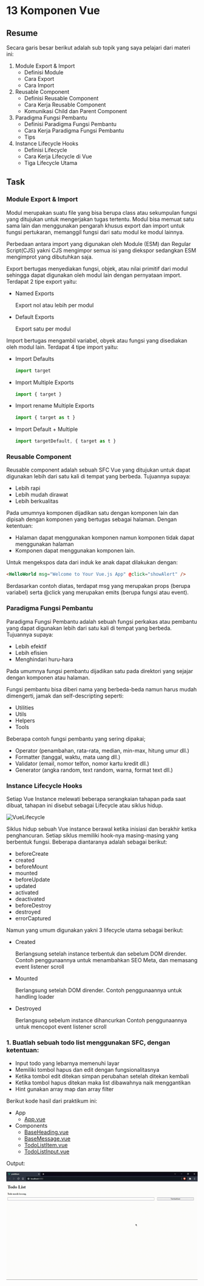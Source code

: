 # 13 Komponen Vue

## Resume

Secara garis besar berikut adalah sub topik yang saya pelajari dari materi ini:

1. Module Export & Import
   - Definisi Module
   - Cara Export
   - Cara Import
2. Reusable Component
   - Definisi Reusable Component
   - Cara Kerja Reusable Component
   - Komunikasi Child dan Parent Component
3. Paradigma Fungsi Pembantu
   - Definisi Paradigma Fungsi Pembantu
   - Cara Kerja Paradigma Fungsi Pembantu
   - Tips
4. Instance Lifecycle Hooks
   - Definisi Lifecycle
   - Cara Kerja Lifecycle di Vue
   - Tiga Lifecycle Utama

## Task

### Module Export & Import

Modul merupakan suatu file yang bisa berupa class atau sekumpulan fungsi yang ditujukan untuk mengerjakan tugas tertentu. Modul bisa memuat satu sama lain dan menggunakan pengarah khusus export dan import untuk fungsi pertukaran, memanggil fungsi dari satu modul ke modul lainnya.

Perbedaan antara import yang digunakan oleh Module (ESM) dan Regular Script(CJS) yakni CJS mengimpor semua isi yang diekspor sedangkan ESM mengimprot yang dibutuhkan saja.

Export bertugas menyediakan fungsi, objek, atau nilai primitif dari modul sehingga dapat digunakan oleh modul lain dengan pernyataan import. Terdapat 2 tipe export yaitu:

- Named Exports

  Export nol atau lebih per modul

- Default Exports

  Export satu per modul

Import bertugas mengambil variabel, obyek atau fungsi yang disediakan oleh modul lain. Terdapat 4 tipe import yaitu:

- Import Defaults

  ```javascript
  import target
  ```

- Import Multiple Exports

  ```javascript
  import { target }
  ```

- Import rename Multiple Exports

  ```javascript
  import { target as t }
  ```

- Import Default + Multiple

  ```javascript
  import targetDefault, { target as t }
  ```

### Reusable Component

Reusable component adalah sebuah SFC Vue yang ditujukan untuk dapat digunakan lebih dari satu kali di tempat yang berbeda. Tujuannya supaya:

- Lebih rapi
- Lebih mudah dirawat
- Lebih berkualitas

Pada umumnya komponen dijadikan satu dengan komponen lain dan dipisah dengan komponen yang bertugas sebagai halaman. Dengan ketentuan:

- Halaman dapat menggunakan komponen namun komponen tidak dapat menggunakan halaman
- Komponen dapat menggunakan komponen lain.

Untuk mengekspos data dari induk ke anak dapat dilakukan dengan:

```html
<HelloWorld msg="Welcome to Your Vue.js App" @click="showAlert" />
```

Berdasarkan contoh diatas, terdapat msg yang merupakan props (berupa variabel) serta @click yang merupakan emits (berupa fungsi atau event).

### Paradigma Fungsi Pembantu

Paradigma Fungsi Pembantu adalah sebuah fungsi perkakas atau pembantu yang dapat digunakan lebih dari satu kali di tempat yang berbeda. Tujuannya supaya:

- Lebih efektif
- Lebih efisien
- Menghindari huru-hara

Pada umumnya fungsi pembantu dijadikan satu pada direktori yang sejajar dengan komponen atau halaman.

Fungsi pembantu bisa diberi nama yang berbeda-beda namun harus mudah dimengerti, jamak dan self-descripting seperti:

- Utilities
- Utils
- Helpers
- Tools

Beberapa contoh fungsi pembantu yang sering dipakai;

- Operator (penambahan, rata-rata, median, min-max, hitung umur dll.)
- Formatter (tanggal, waktu, mata uang dll.)
- Validator (email, nomor telfon, nomor kartu kredit dll.)
- Generator (angka random, text random, warna, format text dll.)

### Instance Lifecycle Hooks

Setiap Vue Instance melewati beberapa serangkaian tahapan pada saat
dibuat, tahapan ini disebut sebagai Lifecycle atau siklus hidup.

![VueLifecycle](https://v2.vuejs.org/images/lifecycle.png)

Siklus hidup sebuah Vue instance berawal ketika inisiasi dan berakhir ketika penghancuran.
Setiap siklus memiliki hook-nya masing-masing yang berbentuk fungsi. Beberapa diantaranya adalah sebagai berikut:

- beforeCreate
- created
- beforeMount
- mounted
- beforeUpdate
- updated
- activated
- deactivated
- beforeDestroy
- destroyed
- errorCaptured

Namun yang umum digunakan yakni 3 lifecycle utama sebagai berikut:

- Created

  Berlangsung setelah instance terbentuk dan sebelum DOM dirender.
  Contoh penggunaannya untuk menambahkan SEO Meta, dan memasang event listener scroll

- Mounted

  Berlangsung setelah DOM dirender.
  Contoh penggunaannya untuk handling loader

- Destroyed

  Berlangsung sebelum instance dihancurkan
  Contoh penggunaannya untuk mencopot event listener scroll

### 1. Buatlah sebuah todo list menggunakan SFC, dengan ketentuan:

- Input todo yang lebarnya memenuhi layar
- Memiliki tombol hapus dan edit dengan fungsionalitasnya
- Ketika tombol edit ditekan simpan perubahan setelah ditekan kembali
- Ketika tombol hapus ditekan maka list dibawahnya naik menggantikan
- Hint gunakan array map dan array filter

Berikut kode hasil dari praktikum ini:

- App
  - [App.vue](./praktikum/src/App.vue)
- Components
  - [BaseHeading.vue](./praktikum/src/components/BaseHeading.vue)
  - [BaseMessage.vue](./praktikum/src/components/BaseMessage.vue)
  - [TodoListItem.vue](./praktikum/src/components/TodoListItem.vue)
  - [TodoListInput.vue](./praktikum/src/components/TodoListInput.vue)

Output:

![HasilPraktikum.gif](./screenshots/HasilPraktikum.gif)
